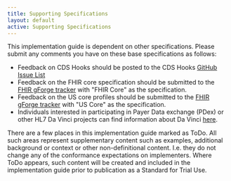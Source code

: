 ```yaml
---
title: Supporting Specifications
layout: default
active: Supporting Specifications
---
```


This implementation guide is dependent on other specifications. Please submit any comments you have on these base specifications as follows:

* Feedback on CDS Hooks should be posted to the CDS Hooks [GitHub Issue List](https://github.com/cds-hooks/docs/issues)
* Feedback on the FHIR core specification should be submitted to the [FHIR gForge tracker](http://gforge.hl7.org/gf/project/fhir/tracker/?action=TrackerItemAdd&tracker_id=677) with "FHIR Core" as the specification.
* Feedback on the US core profiles should be submitted to the [FHIR gForge tracker](http://gforge.hl7.org/gf/project/fhir/tracker/?action=TrackerItemAdd&tracker_id=677) with "US Core" as the specification.
* Individuals interested in participating in Payer Data exchange (PDex) or other HL7 Da Vinci projects can find information about Da Vinci [here](http://www.hl7.org/about/davinci).

There are a few places in this implementation guide marked as ToDo. All such areas represent supplementary content such as examples, additional background or context or other non-definitional content. I.e. they do not change any of the conformance expectations on implementers. Where ToDo appears, such content will be created and included in the implementation guide prior to publication as a Standard for Trial Use.


